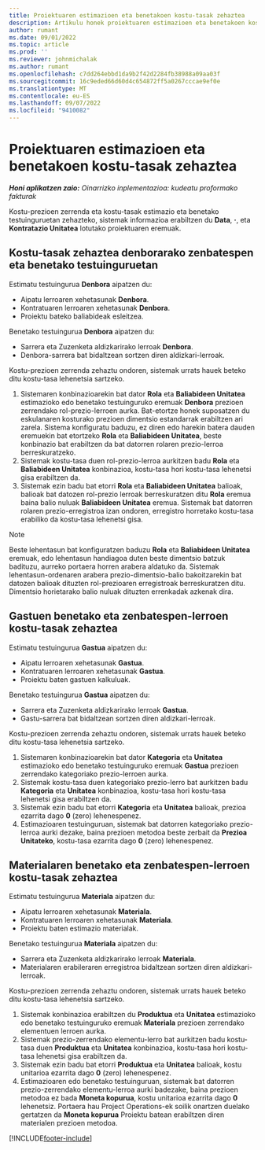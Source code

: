 ```yaml
---
title: Proiektuaren estimazioen eta benetakoen kostu-tasak zehaztea
description: Artikulu honek proiektuaren estimazioen eta benetakoen kostu-tasak nola zehazten diren buruzko informazioa eskaintzen du.
author: rumant
ms.date: 09/01/2022
ms.topic: article
ms.prod: ''
ms.reviewer: johnmichalak
ms.author: rumant
ms.openlocfilehash: c7dd264ebbd1da9b2f42d2284fb38988a09aa03f
ms.sourcegitcommit: 16c9eded66d60d4c654872ff5a0267cccae9ef0e
ms.translationtype: MT
ms.contentlocale: eu-ES
ms.lasthandoff: 09/07/2022
ms.locfileid: "9410082"
---
```

# <a name="determine-cost-rates-for-project-estimates-and-actuals"></a>Proiektuaren estimazioen eta benetakoen kostu-tasak zehaztea

_**Honi aplikatzen zaio:** Oinarrizko inplementazioa: kudeatu proformako fakturak_

Kostu-prezioen zerrenda eta kostu-tasak estimazio eta benetako testuinguruetan zehazteko, sistemak informazioa erabiltzen du **Data**, **·**, eta **Kontratazio Unitatea** lotutako proiektuaren eremuak.

## <a name="determining-cost-rates-in-estimate-and-actual-contexts-for-time"></a>Kostu-tasak zehaztea denborarako zenbatespen eta benetako testuinguruetan

Estimatu testuingurua **Denbora** aipatzen du:

- Aipatu lerroaren xehetasunak **Denbora**.
- Kontratuaren lerroaren xehetasunak **Denbora**.
- Proiektu bateko baliabideak esleitzea.

Benetako testuingurua **Denbora** aipatzen du:

- Sarrera eta Zuzenketa aldizkarirako lerroak **Denbora**.
- Denbora-sarrera bat bidaltzean sortzen diren aldizkari-lerroak.

Kostu-prezioen zerrenda zehaztu ondoren, sistemak urrats hauek beteko ditu kostu-tasa lehenetsia sartzeko.

1. Sistemaren konbinazioarekin bat dator **Rola** eta **Baliabideen Unitatea** estimazioko edo benetako testuinguruko eremuak **Denbora** prezioen zerrendako rol-prezio-lerroen aurka. Bat-etortze honek suposatzen du eskulanaren kosturako prezioen dimentsio estandarrak erabiltzen ari zarela. Sistema konfiguratu baduzu, ez diren edo harekin batera dauden eremuekin bat etortzeko **Rola** eta **Baliabideen Unitatea**, beste konbinazio bat erabiltzen da bat datorren rolaren prezio-lerroa berreskuratzeko.
1. Sistemak kostu-tasa duen rol-prezio-lerroa aurkitzen badu **Rola** eta **Baliabideen Unitatea** konbinazioa, kostu-tasa hori kostu-tasa lehenetsi gisa erabiltzen da.
1. Sistemak ezin badu bat etorri **Rola** eta **Baliabideen Unitatea** balioak, balioak bat datozen rol-prezio lerroak berreskuratzen ditu **Rola** eremua baina balio nuluak **Baliabideen Unitatea** eremua. Sistemak bat datorren rolaren prezio-erregistroa izan ondoren, erregistro horretako kostu-tasa erabiliko da kostu-tasa lehenetsi gisa.

> [!NOTE]
> Beste lehentasun bat konfiguratzen baduzu **Rola** eta **Baliabideen Unitatea** eremuak, edo lehentasun handiagoa duten beste dimentsio batzuk badituzu, aurreko portaera horren arabera aldatuko da. Sistemak lehentasun-ordenaren arabera prezio-dimentsio-balio bakoitzarekin bat datozen balioak dituzten rol-prezioaren erregistroak berreskuratzen ditu. Dimentsio horietarako balio nuluak dituzten errenkadak azkenak dira.

## <a name="determining-cost-rates-on-actual-and-estimate-lines-for-expense"></a>Gastuen benetako eta zenbatespen-lerroen kostu-tasak zehaztea

Estimatu testuingurua **Gastua** aipatzen du:

- Aipatu lerroaren xehetasunak **Gastua**.
- Kontratuaren lerroaren xehetasunak **Gastua**.
- Proiektu baten gastuen kalkuluak.

Benetako testuingurua **Gastua** aipatzen du:

- Sarrera eta Zuzenketa aldizkarirako lerroak **Gastua**.
- Gastu-sarrera bat bidaltzean sortzen diren aldizkari-lerroak.

Kostu-prezioen zerrenda zehaztu ondoren, sistemak urrats hauek beteko ditu kostu-tasa lehenetsia sartzeko.

1. Sistemaren konbinazioarekin bat dator **Kategoria** eta **Unitatea** estimazioko edo benetako testuinguruko eremuak **Gastua** prezioen zerrendako kategoriako prezio-lerroen aurka.
1. Sistemak kostu-tasa duen kategoriako prezio-lerro bat aurkitzen badu **Kategoria** eta **Unitatea** konbinazioa, kostu-tasa hori kostu-tasa lehenetsi gisa erabiltzen da.
1. Sistemak ezin badu bat etorri **Kategoria** eta **Unitatea** balioak, prezioa ezarrita dago **0** (zero) lehenespenez.
1. Estimazioaren testuinguruan, sistemak bat datorren kategoriako prezio-lerroa aurki dezake, baina prezioen metodoa beste zerbait da **Prezioa Unitateko**, kostu-tasa ezarrita dago **0** (zero) lehenespenez.

## <a name="determining-cost-rates-on-actual-and-estimate-lines-for-material"></a>Materialaren benetako eta zenbatespen-lerroen kostu-tasak zehaztea

Estimatu testuingurua **Materiala** aipatzen du:

- Aipatu lerroaren xehetasunak **Materiala**.
- Kontratuaren lerroaren xehetasunak **Materiala**.
- Proiektu baten estimazio materialak.

Benetako testuingurua **Materiala** aipatzen du:

- Sarrera eta Zuzenketa aldizkarirako lerroak **Materiala**.
- Materialaren erabileraren erregistroa bidaltzean sortzen diren aldizkari-lerroak.

Kostu-prezioen zerrenda zehaztu ondoren, sistemak urrats hauek beteko ditu kostu-tasa lehenetsia sartzeko.

1. Sistemak konbinazioa erabiltzen du **Produktua** eta **Unitatea** estimazioko edo benetako testuinguruko eremuak **Materiala** prezioen zerrendako elementuen lerroen aurka.
1. Sistemak prezio-zerrendako elementu-lerro bat aurkitzen badu kostu-tasa duen **Produktua** eta **Unitatea** konbinazioa, kostu-tasa hori kostu-tasa lehenetsi gisa erabiltzen da.
1. Sistemak ezin badu bat etorri **Produktua** eta **Unitatea** balioak, kostu unitarioa ezarrita dago **0** (zero) lehenespenez.
1. Estimazioaren edo benetako testuinguruan, sistemak bat datorren prezio-zerrendako elementu-lerroa aurki badezake, baina prezioen metodoa ez bada **Moneta kopurua**, kostu unitarioa ezarrita dago **0** lehenetsiz. Portaera hau Project Operations-ek soilik onartzen duelako gertatzen da **Moneta kopurua** Proiektu batean erabiltzen diren materialen prezioen metodoa.

[!INCLUDE[footer-include](../../includes/footer-banner.md)]
